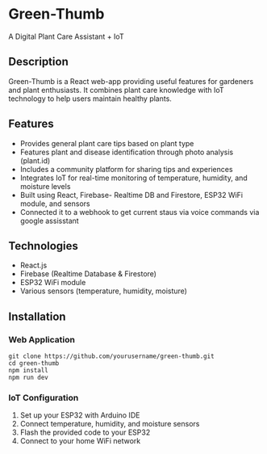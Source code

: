 # Green-Thumb

A Digital Plant Care Assistant + IoT

## Description
Green-Thumb is a React web-app providing useful features for gardeners and plant enthusiasts. It combines plant care knowledge with IoT technology to help users maintain healthy plants.

## Features
- Provides general plant care tips based on plant type
- Features plant and disease identification through photo analysis (plant.id)
- Includes a community platform for sharing tips and experiences
- Integrates IoT for real-time monitoring of temperature, humidity, and moisture levels
- Built using React, Firebase- Realtime DB and Firestore, ESP32 WiFi module, and sensors
- Connected it to a webhook to get current staus via voice commands via google assisstant
## Technologies
- React.js
- Firebase (Realtime Database & Firestore)
- ESP32 WiFi module
- Various sensors (temperature, humidity, moisture)

## Installation

### Web Application
```
git clone https://github.com/yourusername/green-thumb.git
cd green-thumb
npm install
npm run dev
```

### IoT Configuration
1. Set up your ESP32 with Arduino IDE
2. Connect temperature, humidity, and moisture sensors
3. Flash the provided code to your ESP32
4. Connect to your home WiFi network

